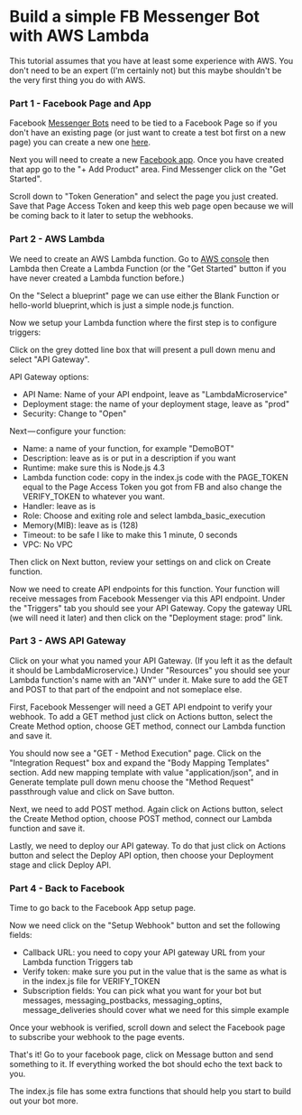 # Build a simple FB Messenger Bot with AWS Lambda

This tutorial assumes that you have at least some experience with AWS.  You don't need to be an expert (I'm certainly not) but this maybe shouldn't be the very first thing you do with AWS.

### Part 1 - Facebook Page and App

Facebook [Messenger Bots](https://developers.facebook.com/docs/messenger-platform/) need to be tied to a Facebook Page so if you don't have an existing page (or just want to create a test bot first on a new page) you can create a new one [here](https://www.facebook.com/pages/create).

Next you will need to create a new [Facebook app](https://developers.facebook.com/apps).  Once you have created that app go to the "+ Add Product" area. Find Messenger click on the "Get Started".

Scroll down to "Token Generation" and select the page you just created.  Save that Page Access Token and keep this web page open because we will be coming back to it later to setup the webhooks.

### Part 2 - AWS Lambda

We need to create an AWS Lambda function. Go to [AWS console](http://aws.amazon.com) then Lambda then Create a Lambda Function (or the "Get Started" button if you have never created a Lambda function before.)

On the "Select a blueprint" page we can use either the Blank Function or hello-world blueprint, which is just a simple node.js function.

Now we setup your Lambda function where the first step is to configure triggers:

Click on the grey dotted line box that will present a pull down menu and select "API Gateway".

API Gateway options:
* API Name: Name of your API endpoint, leave as "LambdaMicroservice"
* Deployment stage: the name of your deployment stage, leave as "prod"
* Security: Change to "Open"

Next — configure your function:

* Name: a name of your function, for example "DemoBOT"
* Description: leave as is or put in a description if you want
* Runtime: make sure this is Node.js 4.3
* Lambda function code: copy in the index.js code with the PAGE_TOKEN equal to the Page Access Token you got from FB and also change the VERIFY_TOKEN to whatever you want.
* Handler: leave as is
* Role: Choose and exiting role and select lambda_basic_execution
* Memory(MIB): leave as is (128)
* Timeout: to be safe I like to make this 1 minute, 0 seconds
* VPC: No VPC

Then click on Next button, review your settings on and click on Create function. 

Now we need to create API endpoints for this function. Your function will receive messages from Facebook Messenger via this API endpoint.  Under the "Triggers" tab you should see your API Gateway.  Copy the gateway URL (we will need it later) and then click on the "Deployment stage: prod" link.

### Part 3 - AWS API Gateway

Click on your what you named your API Gateway. (If you left it as the default it should be LambdaMicroservice.) Under "Resources" you should see your Lambda function's name with an "ANY" under it.  Make sure to add the GET and POST to that part of the endpoint and not someplace else.

First, Facebook Messenger will need a GET API endpoint to verify your webhook. To add a GET method just click on Actions button, select the Create Method option, choose GET method, connect our Lambda function and save it.

You should now see a "GET - Method Execution" page.  Click on the "Integration Request" box and expand the "Body Mapping Templates" section. Add new mapping template with value "application/json", and in Generate template pull down menu choose the "Method Request" passthrough value and click on Save button.

Next, we need to add POST method. Again click on Actions button, select the Create Method option, choose POST method, connect our Lambda function and save it.

Lastly, we need to deploy our API gateway. To do that just click on Actions button and select the Deploy API option, then choose your Deployment stage and click Deploy API.

### Part 4 - Back to Facebook

Time to go back to the Facebook App setup page.

Now we need click on the "Setup Webhook" button and set the following fields:
* Callback URL: you need to copy your API gateway URL from your Lambda function Triggers tab
* Verify token: make sure you put in the value that is the same as what is in the index.js file for VERIFY_TOKEN
* Subscription fields: You can pick what you want for your bot but messages, messaging_postbacks, messaging_optins, message_deliveries should cover what we need for this simple example

Once your webhook is verified, scroll down and select the Facebook page to subscribe your webhook to the page events.

That's it!  Go to your facebook page, click on Message button and send something to it.  If everything worked the bot should echo the text back to you.

The index.js file has some extra functions that should help you start to build out your bot more.
